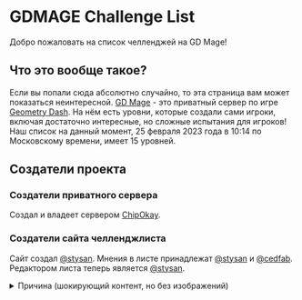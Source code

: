 # GDMAGE Challenge List
Добро пожаловать на список челленджей на GD Mage!
## Что это вообще такое?
Если вы попали сюда абсолютно случайно, то эта страница вам может показаться неинтересной. [GD Mage](https://gdmage.ru/) - это приватный сервер по игре [Geometry Dash](https://robtopgames.com/). На нём есть уровни, которые создали сами игроки, включая достаточно интересные, но сложные испытания для игроков!  
Наш список на данный момент, 25 февраля 2023 года в 10:14 по Московскому времени, имеет 15 уровней.
## Создатели проекта
### Создатели приватного сервера
Создал и владеет сервером [ChipOkay](https://www.youtube.com/@ChipOkay).
### Создатели сайта челленджлиста
Сайт создал [@stysan](https://github.com/stysan). Мнения в листе принадлежат [@stysan](https://github.com/stysan) и [@cedfab](https://github.com/cedfab).  
Редактором листа теперь является [@stysan](https://github.com/stysan).  
<details>
  <summary>Причина (шокирующий контент, но без изображений)</summary>
  <a href="https://github.com/cedfab">@cedfab</a> совершил самоубийство. Rest in Peace Buddy.
</details>
